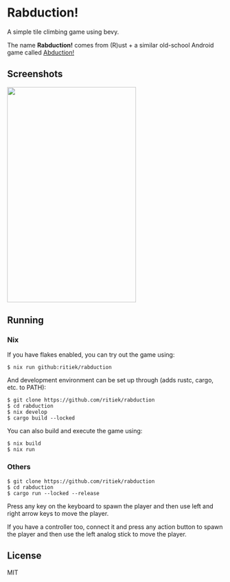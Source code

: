 # Rabduction!

A simple tile climbing game using bevy.

The name **Rabduction!** comes from (R)ust + a similar old-school Android game called
[Abduction!](https://play.google.com/store/apps/details?id=au.com.phil&hl=en_IN&gl=US)

## Screenshots

<img src="https://i.imgur.com/T4X3vCm.png" width="300" height="500">

## Running

### Nix

If you have flakes enabled, you can try out the game using:
```
$ nix run github:ritiek/rabduction
```

And development environment can be set up through (adds rustc, cargo, etc. to PATH):
```
$ git clone https://github.com/ritiek/rabduction
$ cd rabduction
$ nix develop
$ cargo build --locked
```

You can also build and execute the game using:
```
$ nix build
$ nix run
```

### Others

```
$ git clone https://github.com/ritiek/rabduction
$ cd rabduction
$ cargo run --locked --release
```

Press any key on the keyboard to spawn the player and then use left and right arrow keys to
move the player.

If you have a controller too, connect it and press any action button to spawn the player and
then use the left analog stick to move the player.

## License

MIT
